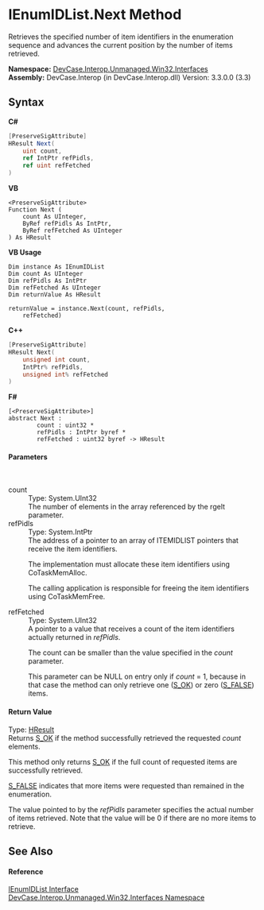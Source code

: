 # IEnumIDList.Next Method 
 

Retrieves the specified number of item identifiers in the enumeration sequence and advances the current position by the number of items retrieved.

**Namespace:**&nbsp;<a href="N_DevCase_Interop_Unmanaged_Win32_Interfaces">DevCase.Interop.Unmanaged.Win32.Interfaces</a><br />**Assembly:**&nbsp;DevCase.Interop (in DevCase.Interop.dll) Version: 3.3.0.0 (3.3)

## Syntax

**C#**<br />
``` C#
[PreserveSigAttribute]
HResult Next(
	uint count,
	ref IntPtr refPidls,
	ref uint refFetched
)
```

**VB**<br />
``` VB
<PreserveSigAttribute>
Function Next ( 
	count As UInteger,
	ByRef refPidls As IntPtr,
	ByRef refFetched As UInteger
) As HResult
```

**VB Usage**<br />
``` VB Usage
Dim instance As IEnumIDList
Dim count As UInteger
Dim refPidls As IntPtr
Dim refFetched As UInteger
Dim returnValue As HResult

returnValue = instance.Next(count, refPidls, 
	refFetched)
```

**C++**<br />
``` C++
[PreserveSigAttribute]
HResult Next(
	unsigned int count, 
	IntPtr% refPidls, 
	unsigned int% refFetched
)
```

**F#**<br />
``` F#
[<PreserveSigAttribute>]
abstract Next : 
        count : uint32 * 
        refPidls : IntPtr byref * 
        refFetched : uint32 byref -> HResult 

```


#### Parameters
&nbsp;<dl><dt>count</dt><dd>Type: System.UInt32<br />The number of elements in the array referenced by the rgelt parameter.</dd><dt>refPidls</dt><dd>Type: System.IntPtr<br />The address of a pointer to an array of ITEMIDLIST pointers that receive the item identifiers. 

 The implementation must allocate these item identifiers using CoTaskMemAlloc. 

 The calling application is responsible for freeing the item identifiers using CoTaskMemFree.</dd><dt>refFetched</dt><dd>Type: System.UInt32<br />A pointer to a value that receives a count of the item identifiers actually returned in *refPidls*. 

 The count can be smaller than the value specified in the *count* parameter. 

 This parameter can be NULL on entry only if *count* = 1, because in that case the method can only retrieve one (<a href="T_DevCase_Interop_Unmanaged_Win32_Enums_HResult">S_OK</a>) or zero (<a href="T_DevCase_Interop_Unmanaged_Win32_Enums_HResult">S_FALSE</a>) items.</dd></dl>

#### Return Value
Type: <a href="T_DevCase_Interop_Unmanaged_Win32_Enums_HResult">HResult</a><br />Returns <a href="T_DevCase_Interop_Unmanaged_Win32_Enums_HResult">S_OK</a> if the method successfully retrieved the requested *count* elements. 

 This method only returns <a href="T_DevCase_Interop_Unmanaged_Win32_Enums_HResult">S_OK</a> if the full count of requested items are successfully retrieved. 

<a href="T_DevCase_Interop_Unmanaged_Win32_Enums_HResult">S_FALSE</a> indicates that more items were requested than remained in the enumeration. 

 The value pointed to by the *refPidls* parameter specifies the actual number of items retrieved. Note that the value will be 0 if there are no more items to retrieve.

## See Also


#### Reference
<a href="T_DevCase_Interop_Unmanaged_Win32_Interfaces_IEnumIDList">IEnumIDList Interface</a><br /><a href="N_DevCase_Interop_Unmanaged_Win32_Interfaces">DevCase.Interop.Unmanaged.Win32.Interfaces Namespace</a><br />